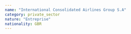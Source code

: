 ```yaml
---
name: "International Consolidated Airlines Group S.A"
category: private_sector
nature: "Entreprise"
nationality: GBR
---
```

    